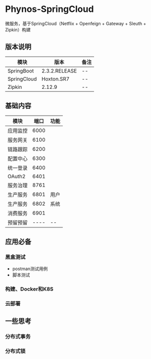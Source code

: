# Phynos-SpringCloud
微服务，基于SpringCloud（Netflix + Openfeign + Gateway + Sleuth + Zipkin）构建

## 版本说明

| 模块  | 版本  | 备注  |
| ------------ | ------------ | ------------ |
| SpringBoot  | 2.3.2.RELEASE  | -- |
| SpringCloud  | Hoxton.SR7  | --  |
| Zipkin  | 2.12.9  | --  |

## 基础内容

| 模块  | 端口  | 功能  |
| ------------ | ------------ | ------------ |
| 应用监控  | 6000  |   |
| 服务网关  | 6100  |   |
| 链路跟踪  | 6200  |   |
| 配置中心  | 6300  |   |
| 统一登录  | 6400  |   |
| OAuth2   | 6401  |   |
| 服务治理  | 8761  |   |
| 生产服务  | 6801  | 用户  |
| 生产服务  | 6802  | 系统  |
| 消费服务  | 6901  |   |
| 预留预留  | ----  | --  |

## 应用必备
### 黑盒测试
- postman测试用例
- 脚本测试

### 构建、Docker和K8S

### 云部署

## 一些思考
### 分布式事务

### 分布式锁
